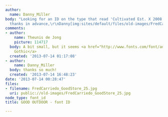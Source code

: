 ```yaml
---
author:
  name: Danny_Miller
body: "Looking for an ID on the type that read 'Cultivated Est. X 2008 Living\"\r\n\r\n\r\n\r\nMany
  thanks in advance,\r\nDanny[img:sites/default/files/old-images/FredCarriedo_GoodStore_25_5983.jpg]"
comments:
- author:
    name: Theunis de Jong
    picture: 114717
  body: A bit small, but it seems <a href="http://www.fonts.com/font/adobe/letter-gothic/regular">Letter
    Gothic</a>
  created: '2013-07-14 01:17:08'
- author:
    name: Danny_Miller
  body: thanks so much!
  created: '2013-07-14 16:48:23'
date: '2013-07-14 00:28:47'
files:
- filename: FredCarriedo_GoodStore_25.jpg
  uri: public://old-images/FredCarriedo_GoodStore_25.jpg
node_type: font_id
title: GOOD OUTDOOR - font ID

---
```

